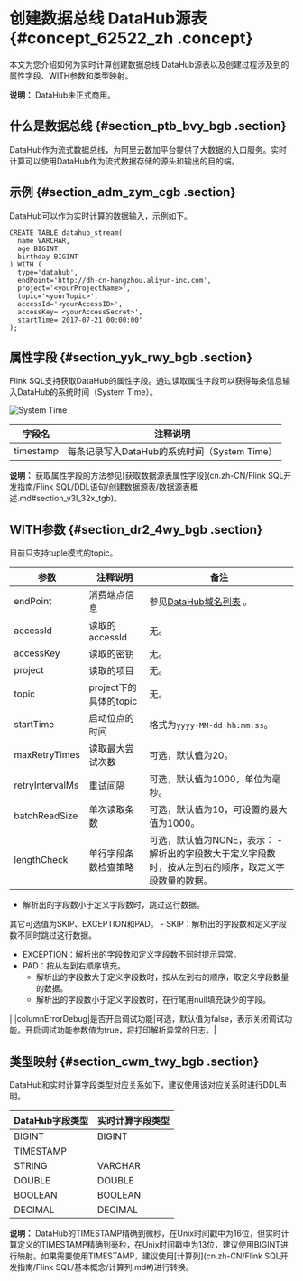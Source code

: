 # 创建数据总线 DataHub源表 {#concept_62522_zh .concept}

本文为您介绍如何为实时计算创建数据总线 DataHub源表以及创建过程涉及到的属性字段、WITH参数和类型映射。

**说明：** DataHub未正式商用。

## 什么是数据总线 {#section_ptb_bvy_bgb .section}

DataHub作为流式数据总线，为阿里云数加平台提供了大数据的入口服务。实时计算可以使用DataHub作为流式数据存储的源头和输出的目的端。

## 示例 {#section_adm_zym_cgb .section}

DataHub可以作为实时计算的数据输入，示例如下。

``` {#codeblock_pir_dkw_9gy .language-sql}
CREATE TABLE datahub_stream(
  name VARCHAR,
  age BIGINT,
  birthday BIGINT
) WITH (
  type='datahub',
  endPoint='http://dh-cn-hangzhou.aliyun-inc.com',
  project='<yourProjectName>',
  topic='<yourTopic>',
  accessId='<yourAccessID>',
  accessKey='<yourAccessSecret>',
  startTime='2017-07-21 00:00:00'
); 
```

## 属性字段 {#section_yyk_rwy_bgb .section}

Flink SQL支持获取DataHub的属性字段。通过读取属性字段可以获得每条信息输入DataHub的系统时间（System Time）。

![System Time](http://docs-aliyun.cn-hangzhou.oss.aliyun-inc.com/assets/pic/62522/cn_zh/1522727303925/1122.png)

|字段名|注释说明|
|---|----|
|timestamp|每条记录写入DataHub的系统时间（System Time）|

**说明：** 获取属性字段的方法参见[获取数据源表属性字段](cn.zh-CN/Flink SQL开发指南/Flink SQL/DDL语句/创建数据源表/数据源表概述.md#section_v3l_32x_tgb)。

## WITH参数 {#section_dr2_4wy_bgb .section}

目前只支持tuple模式的topic。

|参数|注释说明|备注|
|--|----|--|
|endPoint|消费端点信息|参见[DataHub域名列表](https://help.aliyun.com/document_detail/47442.html?spm=5176.doc47439.6.542.w2TEz3) 。|
|accessId|读取的accessId|无。|
|accessKey|读取的密钥|无。|
|project|读取的项目|无。|
|topic|project下的具体的topic|无。|
|startTime|启动位点的时间|格式为`yyyy-MM-dd hh:mm:ss`。|
|maxRetryTimes|读取最大尝试次数|可选，默认值为20。|
|retryIntervalMs|重试间隔|可选，默认值为1000，单位为毫秒。|
|batchReadSize|单次读取条数|可选，默认值为10，可设置的最大值为1000。|
|lengthCheck|单行字段条数检查策略|可选，默认值为NONE，表示： -   解析出的字段数大于定义字段数时，按从左到右的顺序，取定义字段数量的数据。
-   解析出的字段数小于定义字段数时，跳过这行数据。

 其它可选值为SKIP、EXCEPTION和PAD。 -   SKIP：解析出的字段数和定义字段数不同时跳过这行数据。
-   EXCEPTION：解析出的字段数和定义字段数不同时提示异常。
-   PAD：按从左到右顺序填充。
    -   解析出的字段数大于定义字段数时，按从左到右的顺序，取定义字段数量的数据。
    -   解析出的字段数小于定义字段数时，在行尾用null填充缺少的字段。

 |
|columnErrorDebug|是否开启调试功能|可选，默认值为false，表示关闭调试功能。开启调试功能参数值为true，将打印解析异常的日志。|

## 类型映射 {#section_cwm_twy_bgb .section}

DataHub和实时计算字段类型对应关系如下，建议使用该对应关系时进行DDL声明。

|DataHub字段类型|实时计算字段类型|
|-----------|--------|
|BIGINT|BIGINT|
|TIMESTAMP|
|STRING|VARCHAR|
|DOUBLE|DOUBLE|
|BOOLEAN|BOOLEAN|
|DECIMAL|DECIMAL|

**说明：** DataHub的TIMESTAMP精确到微秒，在Unix时间戳中为16位，但实时计算定义的TIMESTAMP精确到毫秒，在Unix时间戳中为13位，建议使用BIGINT进行映射。如果需要使用TIMESTAMP，建议使用[计算列](cn.zh-CN/Flink SQL开发指南/Flink SQL/基本概念/计算列.md#)进行转换。

